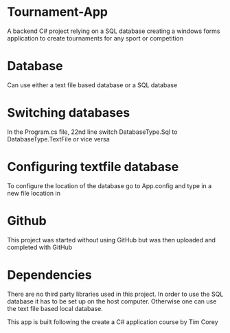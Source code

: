 # Tournament-App
A backend C# project relying on a SQL database creating a windows forms application to create tournaments for any sport or competition

# Database
Can use either a text file based database or a SQL database

# Switching databases
In the Program.cs file, 22nd line switch DatabaseType.Sql to DatabaseType.TextFile or vice versa

# Configuring textfile database
To configure the location of the database go to App.config and type in a new file location in <add key="filePath" value="C:\Temp\TournamentTracker\"/>

# Github
This project was started without using GitHub but was then uploaded and completed with GitHub

# Dependencies
There are no third party libraries used in this project. In order to use the SQL database it has to be set up on the host computer. Otherwise one can use the text file based local database.


This app is built following the create a C# application course by Tim Corey
